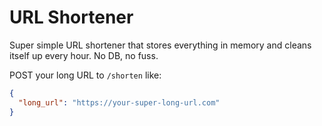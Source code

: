 # URL Shortener

Super simple URL shortener that stores everything in memory and cleans itself up every hour. No DB, no fuss.

POST your long URL to `/shorten` like:

```json
{
  "long_url": "https://your-super-long-url.com"
}
```
